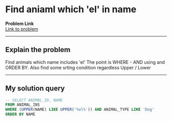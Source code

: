 # Find aniaml which 'el' in name

**Problem Link**  
[Link to problem ](https://school.programmers.co.kr/learn/courses/30/lessons/59047?language=oracle)

---

## Explain the problem
Find animals which name includes 'el'
The point is WHERE - AND using and ORDER BY.
Also find some srting condition regardless Upper / Lower


---

## My solution query
```sql
-- SELECT ANIMAL_ID, NAME
FROM ANIMAL_INS
WHERE (UPPER(NAME) LIKE UPPER('%el%')) AND ANIMAL_TYPE LIKE 'Dog'
ORDER BY NAME
